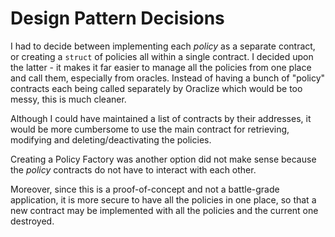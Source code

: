 # Design Pattern Decisions

I had to decide between implementing each _policy_ as a separate contract, or creating a `struct` of policies all within a single contract. I decided upon the latter - it makes it far easier to manage all the policies from one place and call them, especially from oracles. Instead of having a bunch of "policy" contracts each being called separately by Oraclize which would be too messy, this is much cleaner.

Although I could have maintained a list of contracts by their addresses, it would be more cumbersome to use the main contract for retrieving, modifying and deleting/deactivating the policies.

Creating a Policy Factory was another option did not make sense because the _policy_ contracts do not have to interact with each other.

Moreover, since this is a proof-of-concept and not a battle-grade application, it is more secure to have all the policies in one place, so that a new contract may be implemented with all the policies and the current one destroyed.
